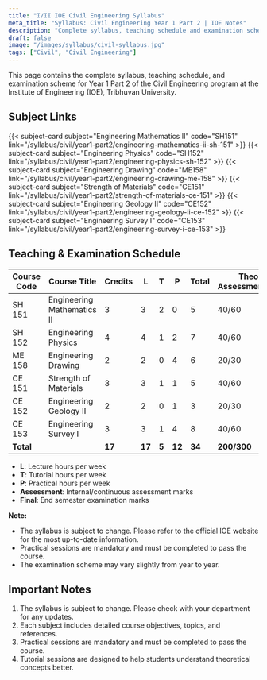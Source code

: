 ```yaml
---
title: "I/II IOE Civil Engineering Syllabus"
meta_title: "Syllabus: Civil Engineering Year 1 Part 2 | IOE Notes"
description: "Complete syllabus, teaching schedule and examination scheme for Year 1 Part 2 Civil Engineering at Institute of Engineering (IOE)."
draft: false
image: "/images/syllabus/civil-syllabus.jpg"
tags: ["Civil", "Civil Engineering"]
---
```


This page contains the complete syllabus, teaching schedule, and examination scheme for Year 1 Part 2 of the Civil Engineering program at the Institute of Engineering (IOE), Tribhuvan University.

## Subject Links

<!-- - [Engineering Mathematics II (SH151)](/syllabus/civil/year1-part2/engineering-mathematics-ii-sh-151)
- [Engineering Physics (SH152)](/syllabus/civil/year1-part2/engineering-physics-sh-152)
- [Engineering Drawing (ME158)](/syllabus/civil/year1-part2/engineering-drawing-me-158)
- [Strength of Materials (CE151)](/syllabus/civil/year1-part2/strength-of-materials-ce-151)
- [Engineering Geology II (CE152)](/syllabus/civil/year1-part2/engineering-geology-ii-ce-152)
- [Engineering Survey I (CE153)](/syllabus/civil/year1-part2/engineering-survey-i-ce-153) -->

<div class="grid grid-cols-1 sm:grid-cols-2 lg:grid-cols-3 xl:grid-cols-3 gap-6">
{{< subject-card 
    subject="Engineering Mathematics II"
    code="SH151"
    link="/syllabus/civil/year1-part2/engineering-mathematics-ii-sh-151"
>}}
{{< subject-card 
    subject="Engineering Physics"
    code="SH152"
    link="/syllabus/civil/year1-part2/engineering-physics-sh-152"
>}}
{{< subject-card 
    subject="Engineering Drawing"
    code="ME158"
    link="/syllabus/civil/year1-part2/engineering-drawing-me-158"
>}}
{{< subject-card 
    subject="Strength of Materials"
    code="CE151"
    link="/syllabus/civil/year1-part2/strength-of-materials-ce-151"
>}}
{{< subject-card 
    subject="Engineering Geology II"
    code="CE152"
    link="/syllabus/civil/year1-part2/engineering-geology-ii-ce-152"
>}}
{{< subject-card
    subject="Engineering Survey I"
    code="CE153"
    link="/syllabus/civil/year1-part2/engineering-survey-i-ce-153"
>}}
</div>


## Teaching & Examination Schedule

| Course Code | Course Title | Credits | L | T | P | Total | Theory Assessment/Final | Practical Assessment/Final | Grand Total |
|-------------|--------------|---------|---|---|---|-------|------------------------|---------------------------|-------------|
| SH 151 | Engineering Mathematics II | 3 | 3 | 2 | 0 | 5 | 40/60 | - | 100 |
| SH 152 | Engineering Physics | 4 | 4 | 1 | 2 | 7 | 40/60 | 25/- | 125 |
| ME 158 | Engineering Drawing | 2 | 2 | 0 | 4 | 6 | 20/30 | 50/- | 100 |
| CE 151 | Strength of Materials | 3 | 3 | 1 | 1 | 5 | 40/60 | 25/- | 125 |
| CE 152 | Engineering Geology II | 2 | 2 | 0 | 1 | 3 | 20/30 | 25/- | 75 |
| CE 153 | Engineering Survey I | 3 | 3 | 1 | 4 | 8 | 40/60 | 50/- | 150 |
| **Total** | | **17** | **17** | **5** | **12** | **34** | **200/300** | **175/-** | **675** |

- **L**: Lecture hours per week
- **T**: Tutorial hours per week
- **P**: Practical hours per week
- **Assessment**: Internal/continuous assessment marks
- **Final**: End semester examination marks

**Note:**  
- The syllabus is subject to change. Please refer to the official IOE website for the most up-to-date information.
- Practical sessions are mandatory and must be completed to pass the course.
- The examination scheme may vary slightly from year to year.

## Important Notes

1. The syllabus is subject to change. Please check with your department for any updates.
2. Each subject includes detailed course objectives, topics, and references.
3. Practical sessions are mandatory and must be completed to pass the course.
4. Tutorial sessions are designed to help students understand theoretical concepts better.
